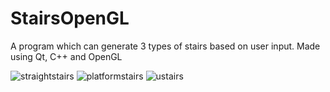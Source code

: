 # StairsOpenGL
A program which can generate 3 types of stairs based on user input. Made using Qt, C++ and OpenGL

![straightstairs](https://user-images.githubusercontent.com/22977681/154172384-b9c5d57e-4c0e-45bf-b075-4931108d5cd3.png)
![platformstairs](https://user-images.githubusercontent.com/22977681/154172389-40273eea-6b30-414b-8bb5-31d63b2f3229.png)
![ustairs](https://user-images.githubusercontent.com/22977681/154172376-cc130a00-6614-42d3-bc39-d77eaa8d4921.png)
